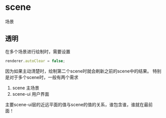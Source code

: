 # scene

场景

## 透明

在多个场景进行绘制时，需要设置
```javascript
renderer.autoClear = false;
```
因为如果主动清楚时，绘制第二个scene时就会刷新之前的scene中的结果。
特别是对于多个scene时，一般有两个需求
1. scene 主场景
2. scene-ui 用户界面 

主要scene-ui层的近远平面的值与scene的值的关系，谁包含谁，谁就在最前面！
